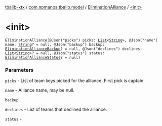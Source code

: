 [tbalib-ktx](../../index.md) / [com.npmanos.tbalib.model](../index.md) / [EliminationAlliance](index.md) / [&lt;init&gt;](./-init-.md)

# &lt;init&gt;

`EliminationAlliance(@Json("picks") picks: `[`List`](https://kotlinlang.org/api/latest/jvm/stdlib/kotlin.collections/-list/index.html)`<`[`String`](https://kotlinlang.org/api/latest/jvm/stdlib/kotlin/-string/index.html)`>, @Json("name") name: `[`String`](https://kotlinlang.org/api/latest/jvm/stdlib/kotlin/-string/index.html)`? = null, @Json("backup") backup: `[`EliminationAllianceBackup`](../-elimination-alliance-backup/index.md)`? = null, @Json("declines") declines: `[`List`](https://kotlinlang.org/api/latest/jvm/stdlib/kotlin.collections/-list/index.html)`<`[`String`](https://kotlinlang.org/api/latest/jvm/stdlib/kotlin/-string/index.html)`>? = null, @Json("status") status: `[`EliminationAllianceStatus`](../-elimination-alliance-status/index.md)`? = null)`

### Parameters

`picks` - List of team keys picked for the alliance. First pick is captain.

`name` - Alliance name, may be null.

`backup` -

`declines` - List of teams that declined the alliance.

`status` - 